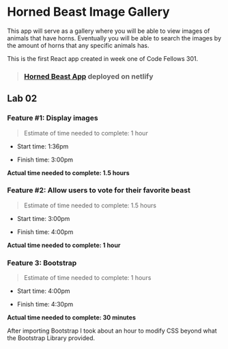 # Horned Beast Image Gallery

This app will serve as a gallery where you will be able to view images of animals that have horns. Eventually you will be able to search the images by the amount of horns that any specific animals has.

This is the first React app created in week one of Code Fellows 301.

> ### [Horned Beast App](https://rdball-horned-beast.netlify.app/) deployed on netlify

## Lab 02

### Feature #1: Display images

>Estimate of time needed to complete: 1 hour

* Start time: 1:36pm

* Finish time: 3:00pm

**Actual time needed to complete: 1.5 hours**

### Feature #2: Allow users to vote for their favorite beast

> Estimate of time needed to complete: 1.5 hours

* Start time: 3:00pm

* Finish time: 4:00pm

**Actual time needed to complete: 1 hour**

### Feature 3: Bootstrap

> Estimate of time needed to complete: 1 hours

* Start time: 4:00pm

* Finish time: 4:30pm

**Actual time needed to complete: 30 minutes**

After importing Bootstrap I took about an hour to modify CSS beyond what the Bootstrap Library provided.
